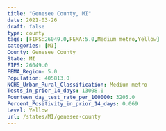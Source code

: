 ```yaml
---
title: "Genesee County, MI"
date: 2021-03-26
draft: false
type: county
tags: [FIPS:26049.0,FEMA:5.0,Medium metro,Yellow]
categories: [MI]
County: Genesee County
State: MI
FIPS: 26049.0
FEMA_Region: 5.0
Population: 405813.0
NCHS_Urban_Rural_Classification: Medium metro
Tests_in_prior_14_days: 13008.0
Fourteen_day_test_rate_per_100000: 3205.0
Percent_Positivity_in_prior_14_days: 0.069
Level: Yellow
url: /states/MI/genesee-county
---
```



